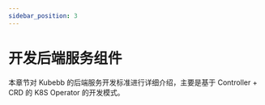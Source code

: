```yaml
---
sidebar_position: 3
---
```


# 开发后端服务组件

本章节对 Kubebb 的后端服务开发标准进行详细介绍，主要是基于 Controller + CRD 的 K8S Operator 的开发模式。
